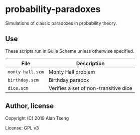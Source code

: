 # probability-paradoxes
Simulations of classic paradoxes in probability theory.

## Use
These scripts run in Guile Scheme unless otherwise specified.

File | Description
-- | --
`monty-hall.scm` | Monty Hall problem
`birthday.scm` | Birthday paradox
`dice.scm` | Verifies a set of non-transitive dice

## Author, license
Copyright (C) 2019 Alan Tseng

License: GPL v3
